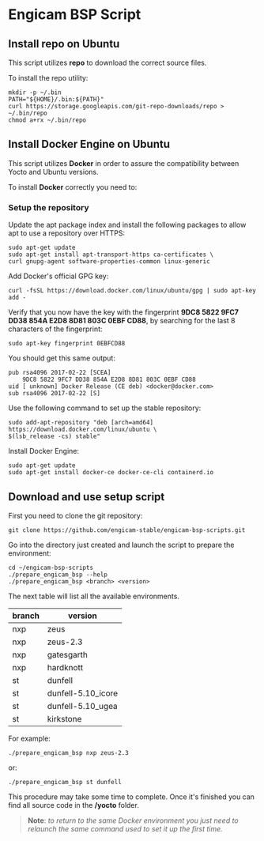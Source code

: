 # Engicam BSP Script

## Install repo on Ubuntu

This script utilizes **repo** to download the correct source files.

To install the repo utility:

	mkdir -p ~/.bin
	PATH="${HOME}/.bin:${PATH}"
	curl https://storage.googleapis.com/git-repo-downloads/repo > ~/.bin/repo
	chmod a+rx ~/.bin/repo

## Install Docker Engine on Ubuntu

This script utilizes **Docker** in order to assure the compatibility between Yocto and Ubuntu versions.

To install **Docker** correctly you need to:

### Setup the repository

Update the apt package index and install the following packages to allow
apt to use a repository over HTTPS:

	sudo apt-get update
	sudo apt-get install apt-transport-https ca-certificates \
	curl gnupg-agent software-properties-common linux-generic

Add Docker's official GPG key:

    curl -fsSL https://download.docker.com/linux/ubuntu/gpg | sudo apt-key add -

Verify that you now have the key with the fingerprint **9DC8 5822 9FC7
DD38 854A E2D8 8D81 803C 0EBF CD88**, by searching for the last 8
characters of the fingerprint:

    sudo apt-key fingerprint 0EBFCD88

You should get this same output:

    pub rsa4096 2017-02-22 [SCEA]
        9DC8 5822 9FC7 DD38 854A E2D8 8D81 803C 0EBF CD88
    uid [ unknown] Docker Release (CE deb) <docker@docker.com>
    sub rsa4096 2017-02-22 [S]

Use the following command to set up the stable repository:

    sudo add-apt-repository "deb [arch=amd64] https://download.docker.com/linux/ubuntu \
    $(lsb_release -cs) stable"

Install Docker Engine:

    sudo apt-get update
    sudo apt-get install docker-ce docker-ce-cli containerd.io

## Download and use setup script

First you need to clone the git repository:

    git clone https://github.com/engicam-stable/engicam-bsp-scripts.git

Go into the directory just created and launch the script to prepare the
environment:

    cd ~/engicam-bsp-scripts
    ./prepare_engicam_bsp --help
    ./prepare_engicam_bsp <branch> <version>

The next table will list all the available environments.

| branch | version              |
|--------|----------------------|
| nxp    | zeus                 |
| nxp    | zeus-2.3             |
| nxp    | gatesgarth           |
| nxp    | hardknott            |
| st     | dunfell              |
| st     | dunfell-5.10_icore   |
| st     | dunfell-5.10_ugea    |
| st     | kirkstone            |

For example:

    ./prepare_engicam_bsp nxp zeus-2.3

or:

    ./prepare_engicam_bsp st dunfell

This procedure may take some time to complete. Once it\'s finished you
can find all source code in the **/yocto** folder.

>**Note**: *to return to the same Docker environment you just need to
>relaunch the same command used to set it up the first time.*
